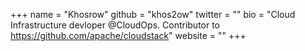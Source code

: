 +++
name = "Khosrow"
github = "khos2ow"
twitter = ""
bio = "Cloud Infrastructure devloper @CloudOps. Contributor to https://github.com/apache/cloudstack"
website = ""
+++
